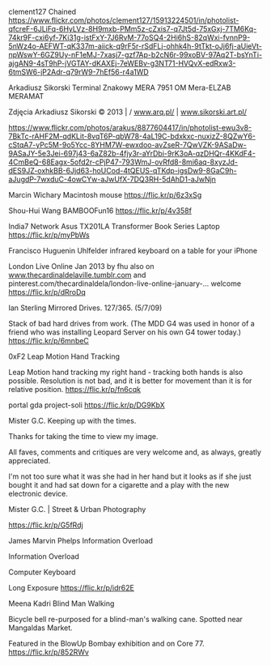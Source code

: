 
clement127
Chained
https://www.flickr.com/photos/clement127/15913224501/in/photolist-qfcreF-6JLiFq-6HyLVz-8H9mxb-PMm5z-cZxis7-q7Jt5d-75xGxj-7TM6Kq-74kr9F-cxi6yf-7Ki31g-istFxY-7J6RvM-77oSQ4-2Hi6hS-82qWxi-fvnnP9-5nWz4o-AEFWT-qK337m-aiick-q9rF5r-rSdFLj-ohhk4h-9tTkt-oJj6fj-aUieVt-npWswY-6GZ9Uy-nF1eMJ-7xasj7-gzf7Ap-b2cN6r-99xoBV-97Aq2T-bsYnTi-ajgAN9-4sT9hP-jVGTAY-dKAXEj-7eWEBv-g3NT71-HVQvX-edRxw3-6tmSW6-jP2Adr-q79rW9-7hEf56-r4a1WD

Arkadiusz Sikorski
Terminal Znakowy MERA 7951 OM Mera-ELZAB MERAMAT

Zdjęcia Arkadiusz Sikorski © 2013 | / www.arq.pl/ | www.sikorski.art.pl/

https://www.flickr.com/photos/arakus/8877604417/in/photolist-ewu3v8-7BkTc-rAHF2M-qdKLit-8vqT6P-qbW78-4aL19C-bdxkxc-nuxizZ-8QZwY6-cStqA7-yPc5M-9o5Ycc-8YHM7W-ewxdoo-avZseR-7QwVZK-9ASaDw-9ASaJY-5e3Jei-697j43-6aZ82b-4fjy3r-aYrDbi-9rK3oA-qzDHQr-4KKdF4-4CmBeQ-68Eagx-5ofd2r-cPjP47-793WmJ-ovRfd8-8mi6aq-8xyzJd-dES9JZ-oxhkBB-6Jjd63-hoUCod-4tQEUS-qTKdp-igsDw9-8GaC9h-aJugdP-7wxduC-4owCYw-aJwUfX-7DQ3RH-5dAhD1-aJwNjn

Marcin Wichary
Macintosh mouse
https://flic.kr/p/6z3xSg

Shou-Hui Wang
BAMBOOFun16
https://flic.kr/p/4v358f

India7 Network
Asus TX201LA Transformer Book Series Laptop
https://flic.kr/p/myPbWs


Francisco Huguenin Uhlfelder
infrared keyboard on a table for your iPhone

London Live Online Jan 2013 by fhu also on www.thecardinaldelaville.tumblr.com and pinterest.com/thecardinaldela/london-live-online-january-... welcome
https://flic.kr/p/dRroDq


Ian Sterling
Mirrored Drives. 127/365. (5/7/09)

Stack of bad hard drives from work. (The MDD G4 was used in honor of a friend who was installing Leopard Server on his own G4 tower today.)
https://flic.kr/p/6mnbeC

0xF2
Leap Motion Hand Tracking

Leap Motion hand tracking my right hand - tracking both hands is also possible. Resolution is not bad, and it is better for movement than it is for relative position.
https://flic.kr/p/fn6cqk


portal gda
project-soli
https://flic.kr/p/DG9KbX

Mister G.C.
Keeping up with the times.

Thanks for taking the time to view my image.

All faves, comments and critiques are very welcome and, as always, greatly appreciated.


I'm not too sure what it was she had in her hand but it looks as if she just bought it and had sat down for a cigarette and a play with the new electronic device.


Mister G.C. | Street & Urban Photography

https://flic.kr/p/G5fRdj


James Marvin Phelps
Information Overload

Information Overload

Computer Keyboard

Long Exposure
  https://flic.kr/p/idr62E



  Meena Kadri
  Blind Man Walking

  Bicycle bell re-purposed for a blind-man's walking cane. Spotted near Mangaldas Market.

  Featured in the BlowUp Bombay exhibition and on Core 77.
https://flic.kr/p/852RWv

